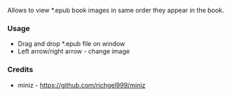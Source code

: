 Allows to view *.epub book images in same order they appear in the book.

### Usage

* Drag and drop *.epub file on window
* Left arrow/right arrow - change image

### Credits

* miniz - https://github.com/richgel999/miniz
